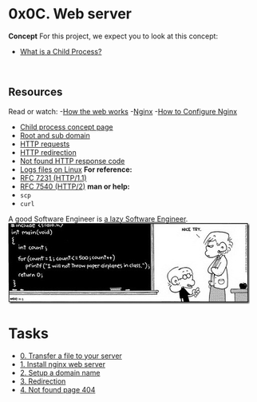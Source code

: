# 0x0C. Web server

**Concept**
For this project, we expect you to look at this concept:
- [What is a Child Process?](https://intranet.alxswe.com/concepts/110)

<img src="w.jpg" alt="">


## Resources
Read or watch:
-[How the web works](https://developer.mozilla.org/en-US/docs/Learn/Getting_started_with_the_web/How_the_Web_works)
-[Nginx](https://en.wikipedia.org/wiki/Nginx)
-[How to Configure Nginx](https://www.digitalocean.com/community/tutorials/how-to-set-up-nginx-server-blocks-virtual-hosts-on-ubuntu-16-04)
- [Child process concept page](https://intranet.alxswe.com/concepts/110)
- [Root and sub domain](https://landingi.com/help/domains-vs-subdomains/)
- [HTTP requests](https://www.tutorialspoint.com/http/http_methods.htm)
- [HTTP redirection](https://moz.com/learn/seo/redirection)
- [Not found HTTP response code](https://en.wikipedia.org/wiki/HTTP_404)
- [Logs files on Linux](https://www.cyberciti.biz/faq/ubuntu-linux-gnome-system-log-viewer/)
**For reference:**
- [RFC 7231 (HTTP/1.1)](https://datatracker.ietf.org/doc/html/rfc7231)
- [RFC 7540 (HTTP/2)](https://datatracker.ietf.org/doc/html/rfc7540)
**man or help:**
- `scp`
- `curl`


A good Software Engineer is [a lazy Software Engineer](https://www.techwell.com/techwell-insights/2013/12/why-best-programmers-are-lazy-and-act-dumb).
<img src="l.jpg" alt="">

# Tasks
- [0. Transfer a file to your server](https://intranet.alxswe.com/projects/266#quiz-completed)
- [1. Install nginx web server](https://intranet.alxswe.com/projects/266#quiz-completed)
- [2. Setup a domain name](https://intranet.alxswe.com/projects/266#quiz-completed)
- [3. Redirection](https://intranet.alxswe.com/projects/266#quiz-completed)
- [4. Not found page 404](https://intranet.alxswe.com/projects/266#quiz-completed)
